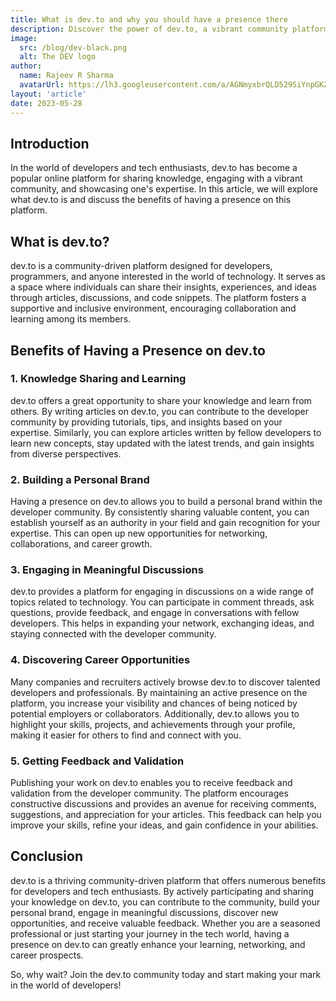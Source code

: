 ```yaml
---
title: What is dev.to and why you should have a presence there
description: Discover the power of dev.to, a vibrant community platform for developers. Learn, share, and grow your skills while connecting with like-minded tech enthusiasts.
image:
  src: /blog/dev-black.png
  alt: The DEV logo 
author:
  name: Rajeev R Sharma
  avatarUrl: https://lh3.googleusercontent.com/a/AGNmyxbrQLD529SiYnpGKZHhh73ShSfrthISDhJjz-000z4=s96-c
layout: 'article'
date: 2023-05-28
---
```

## Introduction

In the world of developers and tech enthusiasts, dev.to has become a popular online platform for sharing knowledge, engaging with a vibrant community, and showcasing one's expertise. In this article, we will explore what dev.to is and discuss the benefits of having a presence on this platform.

## What is dev.to?

dev.to is a community-driven platform designed for developers, programmers, and anyone interested in the world of technology. It serves as a space where individuals can share their insights, experiences, and ideas through articles, discussions, and code snippets. The platform fosters a supportive and inclusive environment, encouraging collaboration and learning among its members.

## Benefits of Having a Presence on dev.to

### 1. Knowledge Sharing and Learning

dev.to offers a great opportunity to share your knowledge and learn from others. By writing articles on dev.to, you can contribute to the developer community by providing tutorials, tips, and insights based on your expertise. Similarly, you can explore articles written by fellow developers to learn new concepts, stay updated with the latest trends, and gain insights from diverse perspectives.

### 2. Building a Personal Brand

Having a presence on dev.to allows you to build a personal brand within the developer community. By consistently sharing valuable content, you can establish yourself as an authority in your field and gain recognition for your expertise. This can open up new opportunities for networking, collaborations, and career growth.

### 3. Engaging in Meaningful Discussions

dev.to provides a platform for engaging in discussions on a wide range of topics related to technology. You can participate in comment threads, ask questions, provide feedback, and engage in conversations with fellow developers. This helps in expanding your network, exchanging ideas, and staying connected with the developer community.

### 4. Discovering Career Opportunities

Many companies and recruiters actively browse dev.to to discover talented developers and professionals. By maintaining an active presence on the platform, you increase your visibility and chances of being noticed by potential employers or collaborators. Additionally, dev.to allows you to highlight your skills, projects, and achievements through your profile, making it easier for others to find and connect with you.

### 5. Getting Feedback and Validation

Publishing your work on dev.to enables you to receive feedback and validation from the developer community. The platform encourages constructive discussions and provides an avenue for receiving comments, suggestions, and appreciation for your articles. This feedback can help you improve your skills, refine your ideas, and gain confidence in your abilities.

## Conclusion

dev.to is a thriving community-driven platform that offers numerous benefits for developers and tech enthusiasts. By actively participating and sharing your knowledge on dev.to, you can contribute to the community, build your personal brand, engage in meaningful discussions, discover new opportunities, and receive valuable feedback. Whether you are a seasoned professional or just starting your journey in the tech world, having a presence on dev.to can greatly enhance your learning, networking, and career prospects.

So, why wait? Join the dev.to community today and start making your mark in the world of developers!
